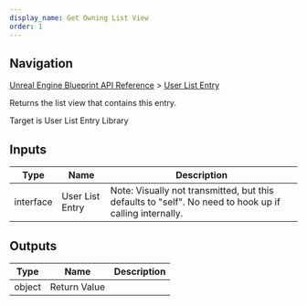 ```yaml
---
display_name: Get Owning List View
order: 1
---
```

## Navigation

[Unreal Engine Blueprint API Reference](https://dev.epicgames.com/documentation/en-us/unreal-engine/BlueprintAPI) > [User List Entry](https://dev.epicgames.com/documentation/en-us/unreal-engine/BlueprintAPI/UserListEntry)

Returns the list view that contains this entry.

Target is User List Entry Library

## Inputs

| Type | Name | Description |
| --- | --- | --- |
| interface | User List Entry | Note: Visually not transmitted, but this defaults to "self". No need to hook up if calling internally. |

## Outputs

| Type | Name | Description |
| --- | --- | --- |
| object | Return Value |  |
